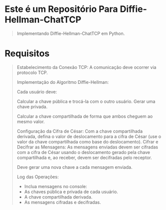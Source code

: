 # Este é um Repositório Para Diffie-Hellman-ChatTCP
> Implementando Diffie-Hellman-ChatTCP em Python. 
>
# Requisitos
>
> Estabelecimento da Conexão TCP: A comunicação deve ocorrer via protocolo TCP.
>
> Implementação do Algoritmo Diffie-Hellman: 
>
> Cada usuário deve:
>
> Calcular a chave pública e trocá-la com o outro usuário.
Gerar uma chave privada.
>
> Calcular a chave compartilhada de forma que ambos cheguem ao mesmo valor.
>
> Configuração da Cifra de César: Com a chave compartilhada derivada, defina o valor de deslocamento para a cifra de César (use o valor da chave compartilhada como base do deslocamento).
Cifrar e Decifrar as Mensagens: As mensagens enviadas devem ser cifradas com a cifra de César usando o deslocamento gerado pela chave compartilhada e, ao receber, devem ser decifradas pelo receptor.
>
> Deve gerar uma nova chave a cada mensagem enviada.
>
>  Log das Operações: 
> - Inclua mensagens no console:
> - As chaves pública e privada de cada usuário.
> - A chave compartilhada derivada.
> -  As mensagens cifradas e decifradas.
